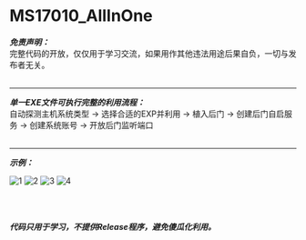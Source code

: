 # MS17010_AllInOne

***免责声明：***
<br>
完整代码的开放，仅仅用于学习交流，如果用作其他违法用途后果自负，一切与发布者无关。
<br>
<br>
***
***单一EXE文件可执行完整的利用流程：***
<br>
自动探测主机系统类型 -> 选择合适的EXP并利用 -> 植入后门 -> 创建后门自启服务 -> 创建系统账号 -> 开放后门监听端口
<br>
<br>
***
***示例：***

![1](https://github.com/weizn11/MS17010_AllInOne/blob/master/Usage/1.jpg)
![2](https://github.com/weizn11/MS17010_AllInOne/blob/master/Usage/2.jpg)
![3](https://github.com/weizn11/MS17010_AllInOne/blob/master/Usage/3.jpg)
![4](https://github.com/weizn11/MS17010_AllInOne/blob/master/Usage/4.jpg)

<br>
<br>

***代码只用于学习，不提供Release程序，避免傻瓜化利用。***

